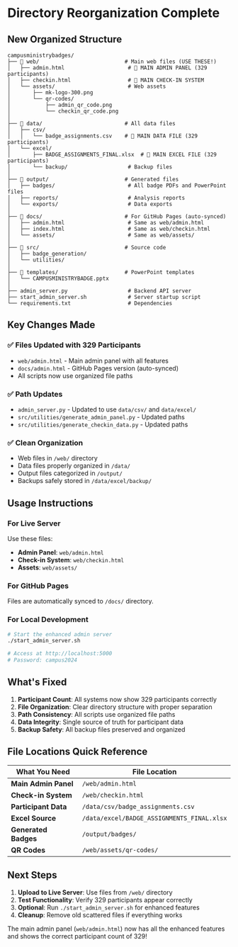 # Directory Reorganization Complete

## New Organized Structure

```
campusministrybadges/
├── 📁 web/                           # Main web files (USE THESE!)
│   ├── admin.html                    # 🎯 MAIN ADMIN PANEL (329 participants)
│   ├── checkin.html                  # 🎯 MAIN CHECK-IN SYSTEM  
│   └── assets/                       # Web assets
│       ├── mk-logo-300.png
│       └── qr-codes/
│           ├── admin_qr_code.png
│           └── checkin_qr_code.png
│
├── 📁 data/                          # All data files
│   ├── csv/
│   │   └── badge_assignments.csv    # 🎯 MAIN DATA FILE (329 participants)
│   └── excel/
│       ├── BADGE_ASSIGNMENTS_FINAL.xlsx  # 🎯 MAIN EXCEL FILE (329 participants)
│       └── backup/                   # Backup files
│
├── 📁 output/                        # Generated files
│   ├── badges/                       # All badge PDFs and PowerPoint files
│   ├── reports/                      # Analysis reports
│   └── exports/                      # Data exports
│
├── 📁 docs/                          # For GitHub Pages (auto-synced)
│   ├── admin.html                    # Same as web/admin.html
│   ├── index.html                    # Same as web/checkin.html
│   └── assets/                       # Same as web/assets/
│
├── 📁 src/                           # Source code
│   ├── badge_generation/
│   └── utilities/
│
├── 📁 templates/                     # PowerPoint templates
│   └── CAMPUSMINISTRYBADGE.pptx
│
├── admin_server.py                   # Backend API server
├── start_admin_server.sh             # Server startup script
└── requirements.txt                  # Dependencies
```

## Key Changes Made

### ✅ Files Updated with 329 Participants
- `web/admin.html` - Main admin panel with all features
- `docs/admin.html` - GitHub Pages version (auto-synced)
- All scripts now use organized file paths

### ✅ Path Updates
- `admin_server.py` - Updated to use `data/csv/` and `data/excel/`
- `src/utilities/generate_admin_panel.py` - Updated paths
- `src/utilities/generate_checkin_data.py` - Updated paths

### ✅ Clean Organization
- Web files in `/web/` directory
- Data files properly organized in `/data/`
- Output files categorized in `/output/`
- Backups safely stored in `/data/excel/backup/`

## Usage Instructions

### For Live Server
Use these files:
- **Admin Panel**: `web/admin.html`
- **Check-in System**: `web/checkin.html`
- **Assets**: `web/assets/`

### For GitHub Pages
Files are automatically synced to `/docs/` directory.

### For Local Development
```bash
# Start the enhanced admin server
./start_admin_server.sh

# Access at http://localhost:5000
# Password: campus2024
```

## What's Fixed

1. **Participant Count**: All systems now show 329 participants correctly
2. **File Organization**: Clear directory structure with proper separation
3. **Path Consistency**: All scripts use organized file paths
4. **Data Integrity**: Single source of truth for participant data
5. **Backup Safety**: All backup files preserved and organized

## File Locations Quick Reference

| What You Need | File Location |
|---------------|---------------|
| **Main Admin Panel** | `/web/admin.html` |
| **Check-in System** | `/web/checkin.html` |
| **Participant Data** | `/data/csv/badge_assignments.csv` |
| **Excel Source** | `/data/excel/BADGE_ASSIGNMENTS_FINAL.xlsx` |
| **Generated Badges** | `/output/badges/` |
| **QR Codes** | `/web/assets/qr-codes/` |

## Next Steps

1. **Upload to Live Server**: Use files from `/web/` directory
2. **Test Functionality**: Verify 329 participants appear correctly
3. **Optional**: Run `./start_admin_server.sh` for enhanced features
4. **Cleanup**: Remove old scattered files if everything works

The main admin panel (`web/admin.html`) now has all the enhanced features and shows the correct participant count of 329!